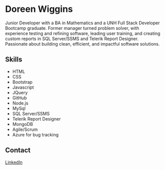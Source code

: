 # Doreen Wiggins
Junior Developer with a BA in Mathematics and a UNH Full Stack Developer Bootcamp graduate. Former manager turned problem solver, with experience testing and refining software, leading user training, and creating custom reports in SQL Server/SSMS and Telerik Report Designer. Passionate about building clean, efficient, and impactful software solutions.

## Skills
- HTML
- CSS
- Bootstrap
- Javascript
- JQuery
- GitHub
- Node.js
- MySql
- SQL Server/SSMS
- Telerik Report Designer
- MongoDB
- Agile/Scrum
- Azure for bug tracking

## Contact
[LinkedIn](https://www.linkedin.com/in/doreen-m-wiggins)
